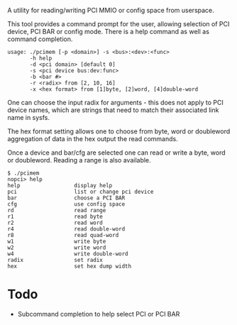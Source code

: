 A utility for reading/writing PCI MMIO or config space from userspace.

This tool provides a command prompt for the user, allowing selection
of PCI device, PCI BAR or config mode. There is a help command as well
as command completion.

~~~~text
usage: ./pcimem [-p <domain>] -s <bus>:<dev>:<func>
       -h help
       -d <pci domain> [default 0]
       -s <pci device bus:dev:func>
       -b <bar #>
       -r <radix> from [2, 10, 16]
       -x <hex format> from [1]byte, [2]word, [4]double-word
~~~~

One can choose the input radix for arguments - this does not apply to
PCI device names, which are strings that need to match their
associated link name in sysfs.

The hex format setting allows one to choose from byte, word or
doubleword aggregation of data in the hex output the read commands.

Once a device and bar/cfg are selected one can read or write a byte,
word or doubleword. Reading a range is also available.

~~~~text
$ ./pcimem 
nopci> help
help                 display help
pci                  list or change pci device
bar                  choose a PCI BAR
cfg                  use config space
rd                   read range
r1                   read byte
r2                   read word
r4                   read double-word
r8                   read quad-word
w1                   write byte
w2                   write word
w4                   write double-word
radix                set radix
hex                  set hex dump width
~~~~

# Todo

* Subcommand completion to help select PCI or PCI BAR
